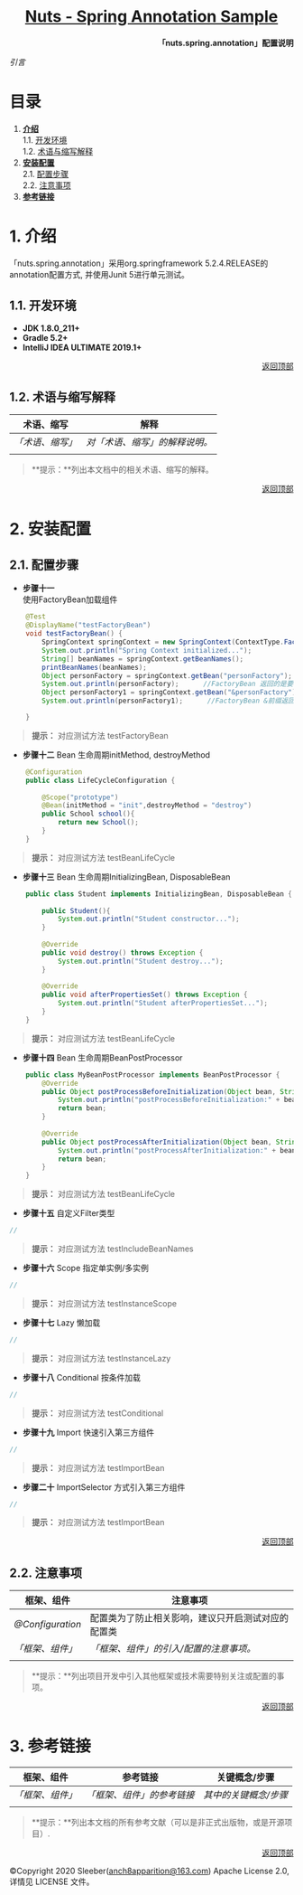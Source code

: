 <h1 align="center"><a href="README.md">Nuts - Spring Annotation Sample</a></h1>  

**<p align="right">「nuts.spring.annotation」配置说明</p>**
*引言*   
# <a id="nav">目录</a>

1. **[介绍](#info)**  
    1.1. [开发环境](#dev)  
    1.2. [术语与缩写解释](#word)
2. **[安装配置](#config)**  
    2.1. [配置步骤](#step)  
    2.2. [注意事项](#focus) 
3. **[参考链接](#ref)** 

# <a id="info">1. 介绍</a>
「nuts.spring.annotation」采用org.springframework 5.2.4.RELEASE的annotation配置方式, 并使用Junit 5进行单元测试。 

## <a id="dev">1.1. 开发环境</a>  
- **JDK 1.8.0_211+**
- **Gradle 5.2+**
- **IntelliJ IDEA ULTIMATE 2019.1+**

<p align="right"><a href="#">返回顶部</a></p>  

## <a id="word">1.2. 术语与缩写解释</a>  
| 术语、缩写                                                    | 解释                                                         |
| ------------------------------------------------------------ | ------------------------------------------------------------ |
| *「术语、缩写」* | *对「术语、缩写」的解释说明。*  |
|  |  |
> **提示：**列出本文档中的相关术语、缩写的解释。

<p align="right"><a href="#">返回顶部</a></p>  

# <a id="config">2. 安装配置</a>
## <a id="step">2.1. 配置步骤</a>  

+ **步骤十一**  
    使用FactoryBean加载组件
```java
    @Test
    @DisplayName("testFactoryBean")
    void testFactoryBean() {
        SpringContext springContext = new SpringContext(ContextType.FactoryBean);
        System.out.println("Spring Context initialized...");
        String[] beanNames = springContext.getBeanNames();
        printBeanNames(beanNames);
        Object personFactory = springContext.getBean("personFactory");
        System.out.println(personFactory);      //FactoryBean 返回的是要创建的目标对象
        Object personFactory1 = springContext.getBean("&personFactory");
        System.out.println(personFactory1);      //FactoryBean &前缀返回的是自身实例

    }
```  
> **提示：** 对应测试方法 testFactoryBean  

+ **步骤十二** 
    Bean 生命周期initMethod, destroyMethod
```java
    @Configuration
    public class LifeCycleConfiguration {
    
        @Scope("prototype")
        @Bean(initMethod = "init",destroyMethod = "destroy")
        public School school(){
            return new School();
        }
    }
```  
> **提示：** 对应测试方法 testBeanLifeCycle  

+ **步骤十三** 
    Bean 生命周期InitializingBean, DisposableBean
```java
    public class Student implements InitializingBean, DisposableBean {
    
        public Student(){
            System.out.println("Student constructor...");
        }
    
        @Override
        public void destroy() throws Exception {
            System.out.println("Student destroy...");
        }
    
        @Override
        public void afterPropertiesSet() throws Exception {
            System.out.println("Student afterPropertiesSet...");
        }
    }
```  
> **提示：** 对应测试方法 testBeanLifeCycle  

+ **步骤十四** 
    Bean 生命周期BeanPostProcessor
```java
    public class MyBeanPostProcessor implements BeanPostProcessor {
        @Override
        public Object postProcessBeforeInitialization(Object bean, String beanName) throws BeansException {
            System.out.println("postProcessBeforeInitialization:" + beanName + ", Instance:" + beanName);
            return bean;
        }
    
        @Override
        public Object postProcessAfterInitialization(Object bean, String beanName) throws BeansException {
            System.out.println("postProcessAfterInitialization:" + beanName + ", Instance:" + beanName);
            return bean;
        }
    }
```  
> **提示：** 对应测试方法 testBeanLifeCycle  

+ **步骤十五** 
    自定义Filter类型
```java
//
```  
> **提示：** 对应测试方法 testIncludeBeanNames  

+ **步骤十六** 
    Scope 指定单实例/多实例
```java
//
```  
> **提示：** 对应测试方法 testInstanceScope  

+ **步骤十七** 
    Lazy 懒加载
```java
//
```  
> **提示：** 对应测试方法 testInstanceLazy

+ **步骤十八** 
    Conditional 按条件加载
```java
//
```  
> **提示：** 对应测试方法 testConditional   

+ **步骤十九** 
    Import 快速引入第三方组件
```java
//
```  
> **提示：** 对应测试方法 testImportBean

+ **步骤二十** 
    ImportSelector 方式引入第三方组件
```java
//
```  
> **提示：** 对应测试方法 testImportBean  


<p align="right"><a href="#">返回顶部</a></p>  

## <a id="focus">2.2. 注意事项</a>
| 框架、组件                                                    | 注意事项                                                      |
| ------------------------------------------------------------ | ------------------------------------------------------------ |
| *@Configuration* | 配置类为了防止相关影响，建议只开启测试对应的配置类 |
| *「框架、组件」* | *「框架、组件」的引入/配置的注意事项。*  |
|  |  |

> **提示：**列出项目开发中引入其他框架或技术需要特别关注或配置的事项。

<p align="right"><a href="#">返回顶部</a></p>  

# <a id="ref">3. 参考链接</a>  
| 框架、组件                                                    | 参考链接                                                      | 关键概念/步骤                                                 |
| ------------------------------------------------------------ | ------------------------------------------------------------ | ------------------------------------------------------------ |
| *「框架、组件」*  | *「框架、组件」的参考链接*  |  *其中的关键概念/步骤*  |
|  |  |  |

> **提示：**列出本文档的所有参考文献（可以是非正式出版物，或是开源项目）.  

<p align="right"><a href="#">返回顶部</a></p>  

&copy;Copyright 2020 Sleeber(anch8apparition@163.com) Apache License 2.0, 详情见 LICENSE 文件。
